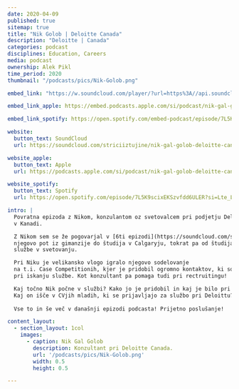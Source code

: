 ```yaml
---
date: 2020-04-09
published: true
sitemap: true
title: "Nik Golob | Deloitte Canada"
description: "Deloitte | Canada"
categories: podcast
disciplines: Education, Careers 
media: podcast
ownership: Alek Pikl
time_period: 2020
thumbnail: "/podcasts/pics/Nik-Golob.png"

embed_link: "https://w.soundcloud.com/player/?url=https%3A//api.soundcloud.com/tracks/802213750&color=%23ff5500&auto_play=false&hide_related=false&show_comments=true&show_user=true&show_reposts=false&show_teaser=true"

embed_link_apple: https://embed.podcasts.apple.com/si/podcast/nik-gal-golob-deloitte-canada-od-%C5%A1tudija-do-joba-v/id1435290632?i=1000490069622

embed_link_spotify: https://open.spotify.com/embed-podcast/episode/7L5K9scixEKSzvfdd6ULER

website:
  button_text: SoundCloud
  url: https://soundcloud.com/striciiztujine/nik-gal-golob-deloitte-canada/s-M0HAQGsyJ8H?in=striciiztujine/sets/3-sezona/s-TX3BfKwHFFy

website_apple:
  button_text: Apple
  url: https://podcasts.apple.com/si/podcast/nik-gal-golob-deloitte-canada-od-%C5%A1tudija-do-joba-v/id1435290632?i=1000490069622

website_spotify:
  button_text: Spotify
  url: https://open.spotify.com/episode/7L5K9scixEKSzvfdd6ULER?si=Lte_L7pOQwCqco5deH9lfA

intro: |
  Povratna epizoda z Nikom, konzulantom oz svetovalcem pri podjetju Deloitte 
  v Kanadi.  

  Z Nikom sem se že pogovarjal v [6ti epizodi](https://soundcloud.com/striciiztujine/e6-international-business-university-of-calgary-w-nik-golob) - takrat sva predebatirala
  njegovo pot iz gimanzije do študija v Calgaryju, tokrat pa od študija do prve 
  službe v svetovanju. 

  Pri Niku je velikansko vlogo igralo njegovo sodelovanje 
  na t.i. Case Competitionih, kjer je pridobil ogromno kontaktov, ki so mu pomagali 
  pri iskanju službe. Kot konzultant pa pomaga tudi pri rectruitingu! 

  Kaj točno Nik počne v službi? Kako jo je pridobil in kaj je bilo pri temu najbolj pomembno? 
  Kaj on išče v CVjih mladih, ki se prijavljajo za službo pri Deloittu? 
   
  Vse to in še več v današnji epizodi podcasta! Prijetno poslušanje!

content_layout:
  - section_layout: 1col
    images:
      - caption: Nik Gal Golob 
        description: Konzultant pri Deloitte Canada.
        url: '/podcasts/pics/Nik-Golob.png'
        width: 0.5
        height: 0.5

---
```

